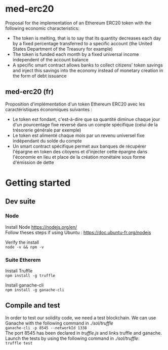 # med-erc20
Proposal for the implementation of an Ethereum ERC20 token with the following economic characteristics:
* The token is melting, that is to say that its quantity decreases each day by a fixed percentage transferred to a specific account (the United States Department of the Treasury for example)
* The token is funded each month by a fixed universal income independent of the account balance
* A specific smart contract allows banks to collect citizens' token savings and inject this savings into the economy instead of monetary creation in the form of debt issuance

## med-erc20 (fr)
Proposition d'implémentation d'un token Ethereum ERC20 avec les caractéristiques économiques suivantes :
* Le token est fondant, c'est-à-dire que sa quantité diminue chaque jour d'un pourcentage fixe reversé dans un compte spécifique (celui de la trésorerie générale par exemple)
* Le token est alimenté chaque mois par un revenu universel fixe indépendant du solde du compte
* Un smart contract spécifique permet aux banques de récupérer l'épargne en token des citoyens et d'injecter cette épargne dans l'économie en lieu et place de la création monétaire sous forme d'émission de dette

# Getting started
## Dev suite
### Node
Install Node https://nodejs.org/en/  
Follow theses steps if using Ubuntu : https://doc.ubuntu-fr.org/nodejs

Verify the install  
`node -v && npm -v`
### Suite Etherem
Install Truffle  
`npm install -g truffle`

Install ganache-cli  
`npm install -g ganache-cli`

## Compile and test
In order to test our solidity code, we need a test blockchain. We can use Ganache with the following command in *./sol/truffle*  
`ganache-cli -p 8545 --networkId 1338`  
The port 8545 has been declared in _truffle.js_  and links truffle and ganache.  
Launch the tests by using the following command in *./sol/truffle*:  
`truffle test`
